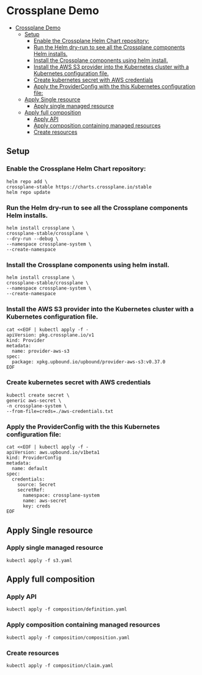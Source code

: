 # Crossplane Demo

- [Crossplane Demo](#crossplane-demo)
  - [Setup](#setup)
    - [Enable the Crossplane Helm Chart repository:](#enable-the-crossplane-helm-chart-repository)
    - [Run the Helm dry-run to see all the Crossplane components Helm installs.](#run-the-helm-dry-run-to-see-all-the-crossplane-components-helm-installs)
    - [Install the Crossplane components using helm install.](#install-the-crossplane-components-using-helm-install)
    - [Install the AWS S3 provider into the Kubernetes cluster with a Kubernetes configuration file.](#install-the-aws-s3-provider-into-the-kubernetes-cluster-with-a-kubernetes-configuration-file)
    - [Create kubernetes secret with AWS credentials](#create-kubernetes-secret-with-aws-credentials)
    - [Apply the ProviderConfig with the this Kubernetes configuration file:](#apply-the-providerconfig-with-the-this-kubernetes-configuration-file)
  - [Apply Single resource](#apply-single-resource)
    - [Apply single managed resource](#apply-single-managed-resource)
  - [Apply full composition](#apply-full-composition)
    - [Apply API](#apply-api)
    - [Apply composition containing managed resources](#apply-composition-containing-managed-resources)
    - [Create resources](#create-resources)

## Setup
### Enable the Crossplane Helm Chart repository:
```
helm repo add \
crossplane-stable https://charts.crossplane.io/stable
helm repo update
```
### Run the Helm dry-run to see all the Crossplane components Helm installs.
```
helm install crossplane \
crossplane-stable/crossplane \
--dry-run --debug \
--namespace crossplane-system \
--create-namespace
```
### Install the Crossplane components using helm install.
```
helm install crossplane \
crossplane-stable/crossplane \
--namespace crossplane-system \
--create-namespace
```
### Install the AWS S3 provider into the Kubernetes cluster with a Kubernetes configuration file.
```
cat <<EOF | kubectl apply -f -
apiVersion: pkg.crossplane.io/v1
kind: Provider
metadata:
  name: provider-aws-s3
spec:
  package: xpkg.upbound.io/upbound/provider-aws-s3:v0.37.0
EOF
```
### Create kubernetes secret with AWS credentials
```
kubectl create secret \
generic aws-secret \
-n crossplane-system \
--from-file=creds=./aws-credentials.txt
```
### Apply the ProviderConfig with the this Kubernetes configuration file:
```
cat <<EOF | kubectl apply -f -
apiVersion: aws.upbound.io/v1beta1
kind: ProviderConfig
metadata:
  name: default
spec:
  credentials:
    source: Secret
    secretRef:
      namespace: crossplane-system
      name: aws-secret
      key: creds
EOF
```
## Apply Single resource

### Apply single managed resource
```
kubectl apply -f s3.yaml
```
## Apply full composition

### Apply API
```
kubectl apply -f composition/definition.yaml
```
### Apply composition containing managed resources
```
kubectl apply -f composition/composition.yaml
```
### Create resources
```
kubectl apply -f composition/claim.yaml
```